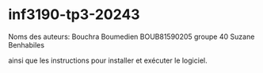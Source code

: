 # inf3190-tp3-20243
Noms des auteurs: 
Bouchra Boumedien BOUB81590205 groupe 40
Suzane Benhabiles 



ainsi que les instructions
pour installer et exécuter le logiciel.
